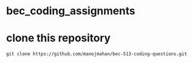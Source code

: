 # bec_coding_assignments

# clone this repository
`git clone https://github.com/manojmahan/bec-513-coding-questions.git`

